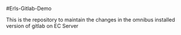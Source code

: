 #Erls-Gitlab-Demo

This is the repository to maintain the changes in the omnibus installed version of gitlab on EC Server
